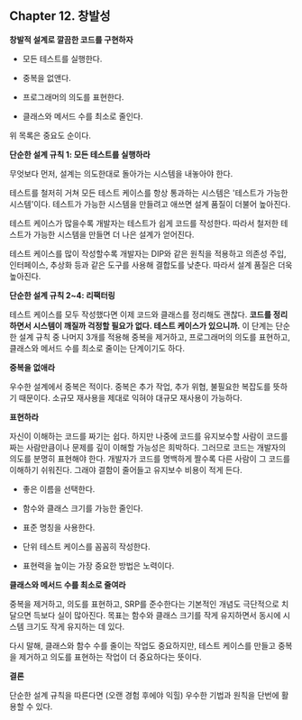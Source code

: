 ## Chapter 12. 창발성

**창발적 설계로 깔끔한 코드를 구현하자**

- 모든 테스트를 실행한다.

- 중복을 없앤다.

- 프로그래머의 의도를 표현한다.

- 클래스와 메서드 수를 최소로 줄인다.

위 목록은 중요도 순이다.

**단순한 설계 규칙 1: 모든 테스트를 실행하라**

무엇보다 먼저, 설계는 의도한대로 돌아가는 시스템을 내놓아야 한다.

테스트를 철저히 거쳐 모든 테스트 케이스를 항상 통과하는 시스템은 '테스트가 가능한 시스템'이다. 테스트가 가능한 시스템을 만들려고 애쓰면 설계 품질이 더불어 높아진다.

테스트 케이스가 많을수록 개발자는 테스트가 쉽게 코드를 작성한다. 따라서 철저한 테스트가 가능한 시스템을 만들면 더 나은 설계가 얻어진다.

테스트 케이스를 많이 작성할수록 개발자는 DIP와 같은 원칙을 적용하고 의존성 주입, 인터페이스, 추상화 등과 같은 도구를 사용해 결합도를 낮춘다. 따라서 설계 품질은 더욱 높아진다.

**단순한 설계 규칙 2~4: 리팩터링**

테스트 케이스를 모두 작성했다면 이제 코드와 클래스를 정리해도 괜찮다. **코드를 정리하면서 시스템이 깨질까 걱정할 필요가 없다. 테스트 케이스가 있으니까.** 이 단계는 단순한 설계 규칙 중 나머지 3개를 적용해 중복을 제거하고, 프로그래머의 의도를 표현하고, 클래스와 메서드 수를 최소로 줄이는 단계이기도 하다.

**중복을 없애라**

우수한 설계에서 중복은 적이다. 중복은 추가 작업, 추가 위협, 불필요한 복잡도를 뜻하기 때문이다. 소규모 재사용을 제대로 익혀야 대규모 재사용이 가능하다.

**표현하라**

자신이 이해하는 코드를 짜기는 쉽다. 하지만 나중에 코드를 유지보수할 사람이 코드를 짜는 사람만큼이나 문제를 깊이 이해할 가능성은 희박하다. 그러므로 코드는 개발자의 의도를 분명히 표현해야 한다. 개발자가 코드를 명백하게 짤수록 다른 사람이 그 코드를 이해하기 쉬워진다. 그래야 결함이 줄어들고 유지보수 비용이 적게 든다.

- 좋은 이름을 선택한다.

- 함수와 클래스 크기를 가능한 줄인다.

- 표준 명칭을 사용한다.

- 단위 테스트 케이스를 꼼꼼히 작성한다.

- 표현력을 높이는 가장 중요한 방법은 노력이다.

**클래스와 메서드 수를 최소로 줄여라**

중복을 제거하고, 의도를 표현하고, SRP를 준수한다는 기본적인 개념도 극단적으로 치달으면 득보다 실이 많아진다. 목표는 함수와 클래스 크기를 작게 유지하면서 동시에 시스템 크기도 작게 유지하는 데 있다.

다시 말해, 클래스와 함수 수를 줄이는 작업도 중요하지만, 테스트 케이스를 만들고 중복을 제거하고 의도를 표현하는 작업이 더 중요하다는 뜻이다.

**결론**

단순한 설계 규칙을 따른다면 (오랜 경험 후에야 익힐) 우수한 기법과 원칙을 단번에 활용할 수 있다.
